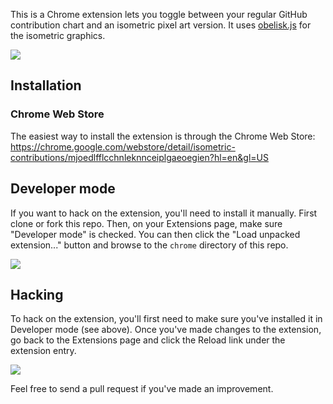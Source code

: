 This is a Chrome extension lets you toggle between your regular GitHub contribution chart and an isometric pixel art version. It uses [obelisk.js](https://github.com/nosir/obelisk.js) for the isometric graphics.

![](http://cl.ly/image/231h2I132S1P)

## Installation

### Chrome Web Store

The easiest way to install the extension is through the Chrome Web Store:
https://chrome.google.com/webstore/detail/isometric-contributions/mjoedlfflcchnleknnceiplgaeoegien?hl=en&gl=US

## Developer mode

If you want to hack on the extension, you'll need to install it manually. First clone or fork this repo. Then, on your Extensions page, make sure "Developer mode" is checked. You can then click the "Load unpacked extension..." button and browse to the `chrome` directory of this repo.

![](http://cl.ly/image/0J0p1H2u0F0E/content)

## Hacking

To hack on the extension, you'll first need to make sure you've installed it in Developer mode (see above). Once you've made changes to the extension, go back to the Extensions page and click the Reload link under the extension entry.

![](http://cl.ly/image/10370H2B2Q1G/content)

Feel free to send a pull request if you've made an improvement.

